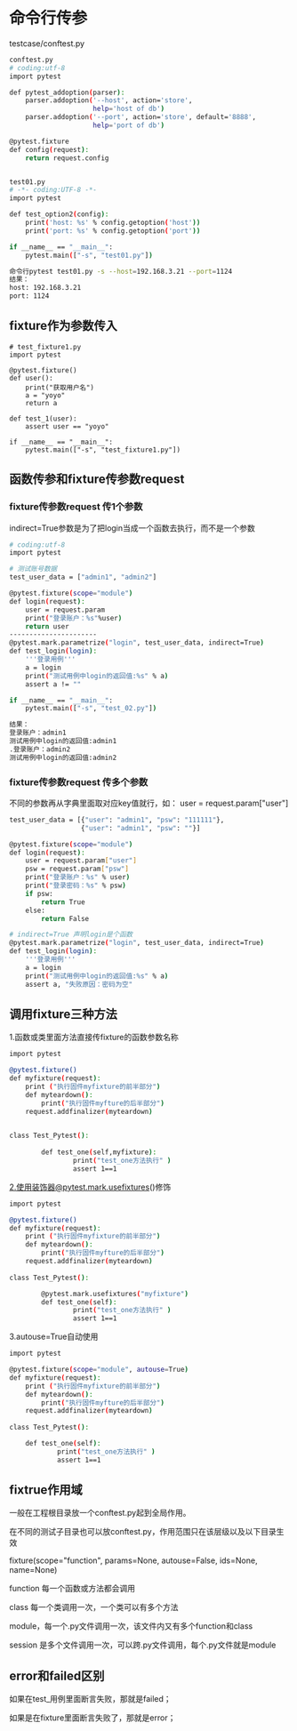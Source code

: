 # 命令行传参

testcase/conftest.py

```.bash
conftest.py
# coding:utf-8
import pytest

def pytest_addoption(parser):
    parser.addoption('--host', action='store',
                     help='host of db')
    parser.addoption('--port', action='store', default='8888',
                     help='port of db')

@pytest.fixture
def config(request):
    return request.config                   


test01.py
# -*- coding:UTF-8 -*-
import pytest

def test_option2(config):
    print('host: %s' % config.getoption('host'))
    print('port: %s' % config.getoption('port'))

if __name__ == "__main__":
    pytest.main(["-s", "test01.py"])

命令行pytest test01.py -s --host=192.168.3.21 --port=1124
结果：
host: 192.168.3.21
port: 1124
```

## fixture作为参数传入

```
# test_fixture1.py
import pytest

@pytest.fixture()
def user():
    print("获取用户名")
    a = "yoyo"
    return a

def test_1(user):
    assert user == "yoyo"

if __name__ == "__main__":
    pytest.main(["-s", "test_fixture1.py"])
```

## 函数传参和fixture传参数request

### fixture传参数request 传1个参数
   
indirect=True参数是为了把login当成一个函数去执行，而不是一个参数

```.bash
# coding:utf-8
import pytest

# 测试账号数据
test_user_data = ["admin1", "admin2"]

@pytest.fixture(scope="module")
def login(request):
    user = request.param
    print("登录账户：%s"%user)
    return user
----------------------
@pytest.mark.parametrize("login", test_user_data, indirect=True)
def test_login(login):
    '''登录用例'''
    a = login
    print("测试用例中login的返回值:%s" % a)
    assert a != ""

if __name__ == "__main__":
    pytest.main(["-s", "test_02.py"])

结果：
登录账户：admin1
测试用例中login的返回值:admin1
.登录账户：admin2
测试用例中login的返回值:admin2
```

### fixture传参数request 传多个参数

不同的参数再从字典里面取对应key值就行，如： user = request.param["user"]

```.bash
test_user_data = [{"user": "admin1", "psw": "111111"},
                  {"user": "admin1", "psw": ""}]

@pytest.fixture(scope="module")
def login(request):
    user = request.param["user"]
    psw = request.param["psw"]
    print("登录账户：%s" % user)
    print("登录密码：%s" % psw)
    if psw:
        return True
    else:
        return False

# indirect=True 声明login是个函数
@pytest.mark.parametrize("login", test_user_data, indirect=True)
def test_login(login):
    '''登录用例'''
    a = login
    print("测试用例中login的返回值:%s" % a)
    assert a, "失败原因：密码为空"
```

## 调用fixture三种方法

1.函数或类里面方法直接传fixture的函数参数名称

```.bash
import pytest

@pytest.fixture()
def myfixture(request):
    print ("执行固件myfixture的前半部分")
    def myteardown():
        print("执行固件myfture的后半部分")
    request.addfinalizer(myteardown)
 

class Test_Pytest():
 
        def test_one(self,myfixture):
                print("test_one方法执行" )
                assert 1==1
```

2.使用装饰器@pytest.mark.usefixtures()修饰

```.bash
import pytest

@pytest.fixture()
def myfixture(request):
    print ("执行固件myfixture的前半部分")
    def myteardown():
        print("执行固件myfture的后半部分")
    request.addfinalizer(myteardown)
 
class Test_Pytest():

        @pytest.mark.usefixtures("myfixture")
        def test_one(self):
                print("test_one方法执行" )
                assert 1==1
```

3.autouse=True自动使用

```.bash
import pytest

@pytest.fixture(scope="module", autouse=True)
def myfixture(request):
    print ("执行固件myfixture的前半部分")
    def myteardown():
        print("执行固件myfture的后半部分")
    request.addfinalizer(myteardown)
 
class Test_Pytest():

    def test_one(self):
            print("test_one方法执行" )
            assert 1==1
```

## fixtrue作用域

一般在工程根目录放一个conftest.py起到全局作用。

在不同的测试子目录也可以放conftest.py，作用范围只在该层级以及以下目录生效

fixture(scope="function", params=None, autouse=False, ids=None, name=None)

function 每一个函数或方法都会调用

class 每一个类调用一次，一个类可以有多个方法

module，每一个.py文件调用一次，该文件内又有多个function和class

session 是多个文件调用一次，可以跨.py文件调用，每个.py文件就是module

## error和failed区别

如果在test_用例里面断言失败，那就是failed；

如果是在fixture里面断言失败了，那就是error；
